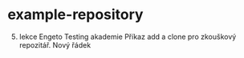 # example-repository
5. lekce Engeto Testing akademie 
Příkaz add a clone pro zkouškový repozitář.
Nový řádek
